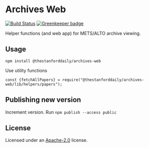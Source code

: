 # Archives Web

[![Build Status](https://travis-ci.com/TheStanfordDaily/archives-web.svg?branch=master)](https://travis-ci.com/TheStanfordDaily/archives-web)
[![Greenkeeper badge](https://badges.greenkeeper.io/TheStanfordDaily/archives-web.svg)](https://greenkeeper.io/)

Helper functions (and web app) for METS/ALTO archive viewing.

## Usage
```
npm install @thestanforddaily/archives-web
```

Use utility functions

```
const {fetchAllPapers} = require("@thestanforddaily/archives-web/lib/helpers/papers");
```

## Publishing new version
Increment version.
Run `npm publish --access public`

## License
Licensed under an [Apache-2.0](https://github.com/TheStanfordDaily/archives-web/blob/master/LICENSE) license.
